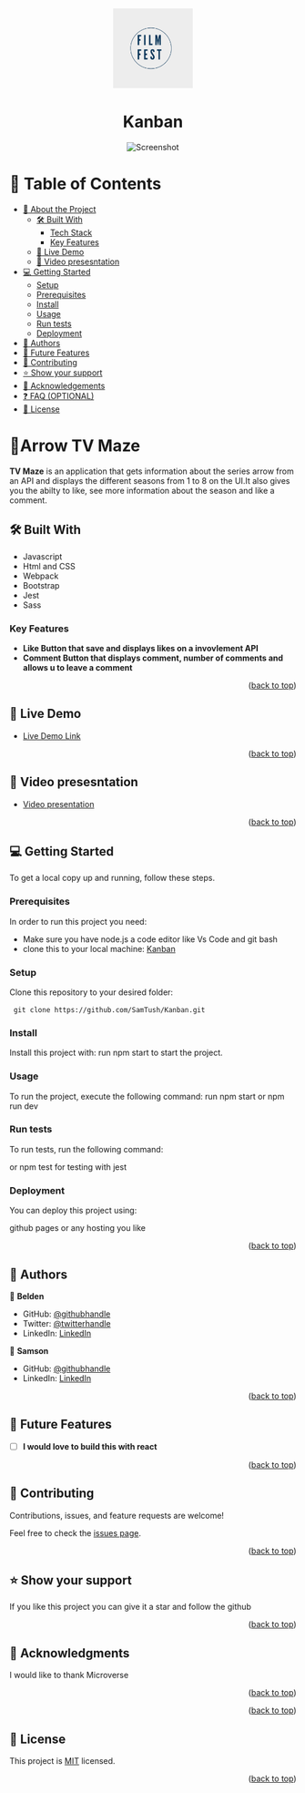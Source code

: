<div align="center">
  <img src="src/assets/KANBAN.png" alt="logo" width="140"  height="auto" />
  <br/>

  <h1><b>Kanban</b></h1>
  
  ![Screenshot](src/assets/screenschot.png)

</div>

<a name="readme-top"></a>
# 📗 Table of Contents

- [📖 About the Project](#about-project)
  - [🛠 Built With](#built-with)
    - [Tech Stack](#tech-stack)
    - [Key Features](#key-features)
  - [🚀 Live Demo](#live-demo)
  - [🎥 Video presesntation](#video-demo)
- [💻 Getting Started](#getting-started)
  - [Setup](#setup)
  - [Prerequisites](#prerequisites)
  - [Install](#install)
  - [Usage](#usage)
  - [Run tests](#run-tests)
  - [Deployment](#triangular_flag_on_post-deployment)
- [👥 Authors](#authors)
- [🔭 Future Features](#future-features)
- [🤝 Contributing](#contributing)
- [⭐️ Show your support](#support)
- [🙏 Acknowledgements](#acknowledgements)
- [❓ FAQ (OPTIONAL)](#faq)
- [📝 License](#license)

<!-- PROJECT DESCRIPTION -->

# 📖Arrow TV Maze <a name="about-project"></a>

**TV Maze** is an application that gets information about the series arrow from an API and displays the different seasons from 1 to 8 on the UI.It also gives you the abilty to like, see more information about the season and like a comment.

## 🛠 Built With <a name="built-with"></a>

- Javascript
- Html and CSS
- Webpack
- Bootstrap
- Jest
- Sass 

### Key Features <a name="key-features"></a>

- **Like Button that save and displays likes on a invovlement API**
- **Comment Button that displays comment, number of comments and allows u to leave a comment**

<p align="right">(<a href="#readme-top">back to top</a>)</p>

## 🚀 Live Demo <a name="live-demo"></a>

- [Live Demo Link](https://samtush.github.io/Kanban/dist/)

<p align="right">(<a href="#readme-top">back to top</a>)</p>

## 🎥 Video presesntation <a name="video-demo"></a>

- [Video presentation](https://drive.google.com/file/d/1vPbaP8c8Qry-gfRiCFc3ix4Rb8oeQgne/view?usp=sharing)

<p align="right">(<a href="#readme-top">back to top</a>)</p>

<!-- GETTING STARTED -->

## 💻 Getting Started <a name="getting-started"></a>

To get a local copy up and running, follow these steps.
### Prerequisites

In order to run this project you need:
 
- Make sure you have node.js a code editor like Vs Code and git bash
- clone this to your local machine: [Kanban](https://github.com/SamTush/Kanban.git)
### Setup

Clone this repository to your desired folder:
```
 git clone https://github.com/SamTush/Kanban.git
 ```

### Install

Install this project with:
run npm start to start the project.
### Usage

To run the project, execute the following command:
 run npm start or npm run dev

### Run tests

To run tests, run the following command:

or npm test for testing with jest
### Deployment

You can deploy this project using:

github pages or any hosting you like

<p align="right">(<a href="#readme-top">back to top</a>)</p>

## 👥 Authors <a name="authors"></a>

👤 **Belden**

- GitHub: [@githubhandle](https://github.com/Munyabelden/)
- Twitter: [@twitterhandle](https://twitter.com/munyaradzi045)
- LinkedIn: [LinkedIn](https://www.linkedin.com/in/munyaradzi-mugauri-828a7b24a/)

👤 **Samson**

- GitHub: [@githubhandle](https://github.com/SamTush)
- LinkedIn: [LinkedIn](https://www.linkedin.com/in/samson-tush-4a7386216/)

<p align="right">(<a href="#readme-top">back to top</a>)</p>

## 🔭 Future Features <a name="future-features"></a>

- [ ] **I would love to build this with react**

<p align="right">(<a href="#readme-top">back to top</a>)</p>

## 🤝 Contributing <a name="contributing"></a>

Contributions, issues, and feature requests are welcome!

Feel free to check the [issues page](https://github.com/SamTush/Kanban/issues).

<p align="right">(<a href="#readme-top">back to top</a>)</p>

## ⭐️ Show your support <a name="support"></a>

If you like this project you can give it a star and follow the github

<p align="right">(<a href="#readme-top">back to top</a>)</p>

## 🙏 Acknowledgments <a name="acknowledgements"></a>

I would like to thank Microverse

<p align="right">(<a href="#readme-top">back to top</a>)</p>

<p align="right">(<a href="#readme-top">back to top</a>)</p>

## 📝 License <a name="license"></a>

This project is [MIT](https://github.com/SamTush/Kanban/blob/develop/LICENSE) licensed.

<p align="right">(<a href="#readme-top">back to top</a>)</p>
